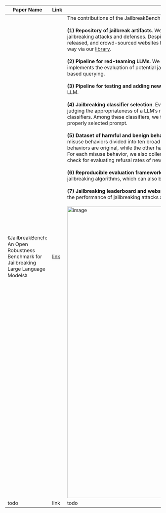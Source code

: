 | Paper Name                                                       | Link                                     | Summary |
|------------------------------------------------------------------|------------------------------------------|----------|
| 《JailbreakBench: An Open Robustness Benchmark for Jailbreaking Large Language Models》 | [link](https://arxiv.org/pdf/2404.01318) | The contributions of the JailbreakBench benchmark are as follows: <br><br> **(1) Repository of jailbreak artifacts**. We provide an evolving repository of artifacts corresponding to state-of-the-art jailbreaking attacks and defenses. Despite being critical for reproducible research, many such prompts have not been openly released, and crowd-sourced websites have gone offline (Albert, 2023). These artifacts can be accessed in the following way via our [library](https://github.com/JailbreakBench/jailbreakbench/). <br><br> **(2) Pipeline for red-teaming LLMs**. We provide a standardized pipeline for red-teaming LLMs. In particular, our pipeline implements the evaluation of potential jailbreaks, standardizes decoding parameters, and supports both local and cloud-based querying. <br><br> **(3) Pipeline for testing and adding new defenses**. We implement five baseline defenses which can be combined with any LLM. <br><br> **(4) Jailbreaking classifier selection**. Evaluating the success of jailbreak attacks is challenging given the subjective nature of judging the appropriateness of a LLM’s response. We perform a rigorous human evaluation to compare six jailbreak classifiers. Among these classifiers, we find the recent Llama-3-Instruct-70B to be an effective judge when used with a properly selected prompt. <br><br> **(5) Dataset of harmful and benign behaviors**. We introduce the JBB-Behaviors dataset, which comprises 100 distinct misuse behaviors divided into ten broad categories corresponding to OpenAI’s usage policies. Approximately half of these behaviors are original, while the other half are sourced from existing datasets (Zou et al., 2023; Mazeika et al., 2023, 2024). For each misuse behavior, we also collect a matching benign behavior on the same exact topic that can be used as a sanity check for evaluating refusal rates of new models and defenses. <br><br> **(6) Reproducible evaluation framework**. We provide a reproducible framework for evaluating the attack success rate of jailbreaking algorithms, which can also be used to submit an algorithm’s jailbreak strings to our artifact repository. <br><br> **(7) Jailbreaking leaderboard and website**. We maintain a website hosted at https://jailbreakbench.github.io/ which tracks the performance of jailbreaking attacks and defenses across various state-of-the-art LLMs on the official leaderboard. <br><br> <img width="944" alt="image" src="https://github.com/user-attachments/assets/e5e8a449-225b-4173-bb3c-061f52cc6603"> | 
| todo | link | todo |

